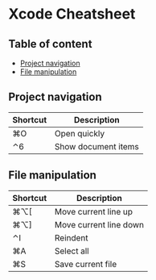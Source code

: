 # Xcode Cheatsheet

## Table of content
- [Project navigation](#project-navigation)
- [File manipulation](#file-manipulation)

## Project navigation

| Shortcut | Description         |
| -------- | ------------------- |
| ⌘O       | Open quickly        |
| ⌃6       | Show document items |

## File manipulation

| Shortcut | Description            |
| -------- | ---------------------- |
| ⌘⌥[      | Move current line up   |
| ⌘⌥]      | Move current line down |
| ⌃I       | Reindent               |
| ⌘A       | Select all             |
| ⌘S       | Save current file      |
